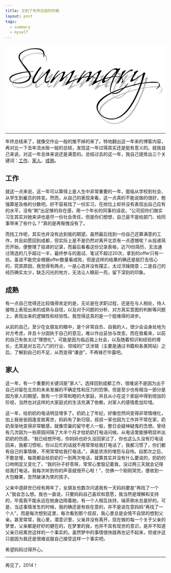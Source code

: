 ```yaml
---
title: 又到了年终总结的时候
layout: post
tags:
  - summary
  - myself
---
```


![Summary](/media/image/2014/summary.jpg)

---

年终总结来了，就像交作业一般的推不掉的来了。特地翻出这一年来的博客内容，再对比一下去年流水账一般的总结，发现这一年过得其实还是挺有意义的。就我自己来说，对这一年总体来说还是满意的。总结过去的这一年，我自己提炼出三个关键词：[工作](#工作)、[家人](#家人)、[成熟](#成熟)。

##  <span id="工作">工作</span>
就这一点来说，这一年可以算得上是人生中非常重要的一年，面临从学校到社会、从学生到雇员的转变。然而，从自己的表现来看，这一点真的不能说做的很好，勉强算是及格的分数吧。好不容易找了一份实习，在岗位上却并没有表现出自己应有的水平，没有“刷”出足够的存在感，用一个年长的同事的话说，“公司招你们做实习生其实对她来讲也是尽一份社会责任，但是你们想想，自己是不是给部门、给同事带来了些什么？”真的是再惭愧没有了。

而找工作呢，其实也并没有达到我的期望。虽然最后找到一份自己还算满意的工作，并且如愿回到成都，但实际上是不是仍然对离开北京有一点遗憾呢？从投递简历开始，便整理了投递的记录，而最后看看这份记录表格，近70份简历，无法通过筛选的几乎超过一半，最终参与的面试、笔试不超过20次，拿到的offer只有一份。虽说不能完全根据offer数量看成败，但是这样的结果的确还是挺打击信心的，究其原因，我觉得有两点，一是心态并没有摆正，太过浮躁随意；二是自己的经历确实太少，缺乏闪光的地方，无法让人眼前一亮，留下深刻的印象。

##  <span id="成熟">成熟</span>
有一点自己觉得还比较值得肯定的是，无论是在求职过程，还是在与人相处，待人接物上表现出来的成熟与自信，以及对于问题的分析、对方真实意图的判断等问题上，表现出来的逻辑性和经验性。我觉得这真的是一个挺难得的进步。

从前的自己，至少在女朋友的眼中，是个非常自负、自我的人，很少会设身处地为对方考虑，并且十分固执于自己的意见，难以作出妥协与改变。而在我看来，以前的自己有些太过“理想化”，可能是因为临近踏上社会，以及随着知识和经验的增长，尤其是对五花八门的行业、领域的广泛涉猎（主要是通过书籍和各类网站）之后，了解到自己的不足，从而变得“谦逊”，不再锋芒毕露吧。

##  <span id="家人">家人</span>
这一年，有一个重要的关键词是“家人”。选择回到成都工作，很难说不是因为出于自己对留在北京的未来发展的不确定性和压力的恐惧，但是至少也有相当一部分是因为家人的期望。我有一个非常和睦的大家庭，并且从小在这个家庭中得到倍加的珍视，当然也对这样的大家庭式的生活充满了依赖，对家人的感情愈加珍惜。

这一年，给奶奶的电话明显增多了。奶奶上了年纪，好像忽然间变得非常情绪化，加上我爸爸因逢变故离世，妈妈有了新归宿，叔叔一家也因为工作并不常在家，奶奶渐渐地变得非常敏感，就像空巢的留守老人一般，整日会疑神疑鬼的念想。曾经有几次因为一些原因间隔了大半个月才给奶奶打电话问候，从电话里能够明显听出奶奶的伤感，“我已经想开啦，你妈妈也好久没回家过了，你也这么久没有打电话回来，我都习惯啦，你以后忙的话就不用常常给我打电话了，我都习惯了，你们都有自己的事情做，不用常常给我打电话。”，满是浓浓的埋怨与自怜。自那次之后，不敢怠慢，每周都会给奶奶打一到两次电话，就算其实并没有什么要说的，奶奶的口吻明显又变化了，“我的孙子好乖呀，常常心里惦记着我，没过两三天就会记得给我打电话，我每次听到你的声音就很开心啦！”，仿佛一个刚刚哭完，便收到一大包糖果，忽然破涕为笑的孩子。

父亲中道辞世已经有两年了，女朋友也数次问道我有一天妈妈要是“再找了一个人”我会怎么想。我也一直说，只要妈妈自己喜欢和意愿，我当然是理解和支持的，毕竟我不能永远在她身边陪着她，有一个人相互扶持，端茶倒水总是好的。可是，当这事情发生的时候，我的确还是有些在意的，并不是说在意妈妈“再找了一个人”，而是每次想到这里，每次看到那个叔叔，我心里总是会情不自禁的想到父亲。甚至常常，我心里，潜意识里，父亲并没有离开，现在做的每一个关于父亲的梦里，父亲都是好好的健在的，在梦里的我，也并不具有现世的意识，是并不知道父亲已经离世这样的一个事实的。虽然梦中的事情很快就再也记不起来，但或许这只是因为我还是很难说服自己接受这样一个事实吧。

希望妈妈过得开心。

------------------
再见了，2014！
